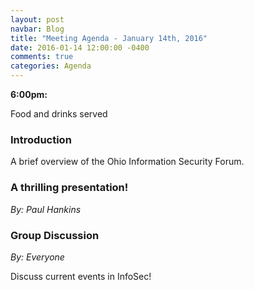 ```yaml
---
layout: post
navbar: Blog
title: "Meeting Agenda - January 14th, 2016"
date: 2016-01-14 12:00:00 -0400
comments: true
categories: Agenda
---
```


**6:00pm:**

Food and drinks served

### Introduction

A brief overview of the Ohio Information Security Forum.

### **A thrilling presentation!**
_By: Paul Hankins_

### **Group Discussion**
_By: Everyone_

Discuss current events in InfoSec!
